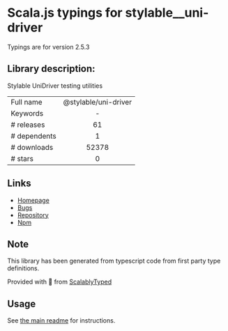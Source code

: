 
# Scala.js typings for stylable__uni-driver

Typings are for version 2.5.3

## Library description:
Stylable UniDriver testing utilities

|                    |                 |
| ------------------ | :-------------: |
| Full name          | @stylable/uni-driver |
| Keywords           | - |
| # releases         | 61 |
| # dependents       | 1 |
| # downloads        | 52378 |
| # stars            | 0 |

## Links
- [Homepage](https://github.com/wix/stylable#readme)
- [Bugs](https://github.com/wix/stylable/issues)
- [Repository](https://github.com/wix/stylable)
- [Npm](https://www.npmjs.com/package/%40stylable%2Funi-driver)
    


## Note
This library has been generated from typescript code from first party type definitions.

Provided with :purple_heart: from [ScalablyTyped](https://github.com/oyvindberg/ScalablyTyped)

## Usage
See [the main readme](../../readme.md) for instructions.


